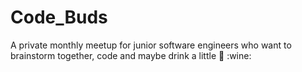 # Code_Buds
A private monthly meetup for junior software engineers who want to brainstorm together, code and maybe drink a little :beer: :wine:
